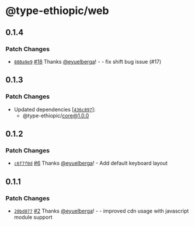 # @type-ethiopic/web

## 0.1.4

### Patch Changes

-   [`880a9e9`](https://github.com/eyuelberga/type-ethiopic/commit/880a9e9ce785d3c48a38cb2eb19cc882d5d040d3) [#18](https://github.com/eyuelberga/type-ethiopic/pull/18) Thanks [@eyuelberga](https://github.com/eyuelberga)! - - fix shift bug issue (#17)

## 0.1.3

### Patch Changes

-   Updated dependencies [[`436c897`](https://github.com/eyuelberga/type-ethiopic/commit/436c8977a531939a62991780f0bf5e0bddf608ad)]:
    -   @type-ethiopic/core@1.0.0

## 0.1.2

### Patch Changes

-   [`c6f7f0d`](https://github.com/eyuelberga/type-ethiopic/commit/c6f7f0db0cfde68bdd9b039d7d7ecf905d073532) [#6](https://github.com/eyuelberga/type-ethiopic/pull/6) Thanks [@eyuelberga](https://github.com/eyuelberga)! - Add default keyboard layout

## 0.1.1

### Patch Changes

-   [`20bd877`](https://github.com/eyuelberga/type-ethiopic/commit/20bd877225f89193bd8b3aede031b452d4bfe4d4) [#2](https://github.com/eyuelberga/type-ethiopic/pull/2) Thanks [@eyuelberga](https://github.com/eyuelberga)! - - improved cdn usage with javascript module support

